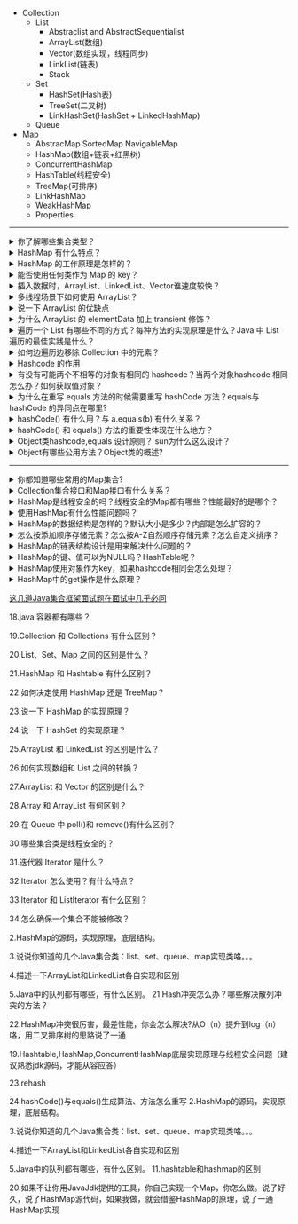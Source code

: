 * Collection
  * List
    * Abstraclist and AbstractSequentialist
    * ArrayList(数组)
    * Vector(数组实现，线程同步)
    * LinkList(链表)
    * Stack
  * Set
    * HashSet(Hash表)
    * TreeSet(二叉树)
    * LinkHashSet(HashSet + LinkedHashMap)
  * Queue  
* Map
  * AbstracMap SortedMap NavigableMap
  * HashMap(数组+链表+红黑树)
  * ConcurrentHashMap
  * HashTable(线程安全)
  * TreeMap(可排序)
  * LinkHashMap
  * WeakHashMap
  * Properties
  
---

<details>
<summary>你了解哪些集合类型？</summary>
 
* ArrayList
* LinkedList
* HashMap
* HashSet
之后，你可能会被问到这样一些问题，比如应该何时使用此种特定类型，它比其他的好在哪里，它是怎么存储数据的以及隐匿在背后的数据结构是什么。最好的方法是尽可能多地了解这些集合类型，因为这类问题几乎是无穷尽的

</details>

<details>
<summary>HashMap 有什么特点？</summary>
 
HashMap 基于Map接口实现，存储键值对时，可以接收 null 为键值。HashMap 是非同步的。

</details>
 
<details>
<summary> HashMap 的工作原理是怎样的？</summary>
 
HashMap 在 Map.Entry 静态内部类实现中存储键值对，使用哈希算法。在 put 和 get 方法中，使用 hashCode() 和 equals() 方法。

调用 put 方法时，使用键值对中的 Key hashCode() 和哈希算法找出存储键值对索引。键值对 Entry 存储在 LinkedList 中，如果存在 Entry，使用 equals() 方法来检查 Key 是否已经存在：如果存在，则覆盖 value；如果不存在，会创建一个新的 Entry 然后保存。
调用 get 方法时，HashMap 使用键值 Key hashCode() 来找到数组中的索引，然后使用 equals() 方法找出正确的 Entry，返回 Entry 中的 Value。
分析：HashMap 中容量、负荷系数和阀值是重要的参数。HashMap 默认的初始容量是16，负荷系数是0.75。阀值 = 负荷系数 x 容量。添加 Entry时，如果 Map 的大小 > 阀值，HashMap 会对 Map 的内容重新哈希，使用更大的容量（容量总是2的幂）。关于 JDK 中的 hash 算法实现以及由此引发的哈希碰撞现象（DDos攻击）都可能是面试的延伸问题。

更新：HashMap初始容量16，static final int DEFAULT_INITIAL_CAPACITY = 1 << 4; // aka 16

</details>

<details>
<summary>能否使用任何类作为 Map 的 key？</summary>

可以使用任何类作为 Map 的 key，然而在使用之前，需要考虑以下几点：

如果类重写了 equals() 方法，也应该重写 hashCode() 方法。
类的所有实例需要遵循与 equals() 和 hashCode() 相关的规则。
如果一个类没有使用 equals()，不应该在 hashCode() 中使用它。
用户自定义 Key 类最佳实践是使之为不可变的，这样 hashCode() 值可以被缓存起来，拥有更好的性能。不可变的类也可以确保 hashCode() 和 equals() 在未来不会改变，这样就会解决与可变相关的问题了。
分析：如果有一个类 MyKey，在 HashMap 中使用它：

```java

HashMap<MyKey, String> myHashMap = new HashMap<MyKey, String>();
 
//传递给 MyKey 的 name 参数被用于 equals() 和 hashCode() 中
MyKey key = new MyKey("Pankaj"); // 假设 hashCode=1234
myHashMap.put(key, "Value");
 
// 以下的代码会改变 key 的 hashCode() 和 equals() 值
key.setName("Amit"); // 假设新的 hashCode=7890
 
//下面会返回 null，因为 HashMap 会尝试查找存储同样索引的 key，而 key 已被改变了，匹配失败，返回 null
System.out.println(myHashMap.get(new MyKey("Pankaj")));

```
这就是为什么 String 通常会用作 HashMap 的 Key，因为 String 的设计是不可变的（immutable）。

</details>

<details>
<summary>插入数据时，ArrayList、LinkedList、Vector谁速度较快？</summary>

ArrayList、Vector 底层的实现都是使用数组方式存储数据。数组元素数大于实际存储的数据以便增加和插入元素，它们都允许直接按序号索引元素，但是插入元素要涉及数组元素移动等内存操作，所以索引数据快而插入数据慢。

* Vector 中的方法由于加了 synchronized 修饰，因此 Vector 是线程安全容器，但性能上较ArrayList差。
* LinkedList 使用双向链表实现存储，按序号索引数据需要进行前向或后向遍历，但插入数据时只需要记录当前项的前后项即可，所以 LinkedList 插入速度较快。

</details>

<details>
<summary>多线程场景下如何使用 ArrayList？</summary>

ArrayList 不是线程安全的，如果遇到多线程场景，可以通过 Collections 的 synchronizedList 方法将其转换成线程安全的容器后再使用。例如像下面这样：

```java

List<String> synchronizedList = Collections.synchronizedList(list);
synchronizedList.add("aaa");
synchronizedList.add("bbb");
for (int i = 0; i < synchronizedList.size(); i++)
{
    System.out.println(synchronizedList.get(i));
}

```

</details>

<details>
<summary>说一下 ArrayList 的优缺点</summary>
 
ArrayList的优点如下：
1. ArrayList 底层以数组实现，是一种随机访问模式。ArrayList 实现了 RandomAccess 接口，因此查找的时候非常快。
2. ArrayList 在顺序添加一个元素的时候非常方便。

ArrayList 的缺点如下：

1. 删除元素的时候，需要做一次元素复制操作。如果要复制的元素很多，那么就会比较耗费性能。
2. 插入元素的时候，也需要做一次元素复制操作，缺点同上。
ArrayList 比较适合顺序添加、随机访问的场景。

</details>

<details>
<summary>为什么 ArrayList 的 elementData 加上 transient 修饰？</summary>

ArrayList 中的数组定义如下：

```java

private transient Object[] elementData;

```
再看一下 ArrayList 的定义：

```java

public class ArrayList<E> extends AbstractList<E>
        implements List<E>, RandomAccess, Cloneable, java.io.Serializable
        
```

可以看到 ArrayList 实现了 Serializable 接口，这意味着 ArrayList 支持序列化。transient 的作用是说不希望 elementData 数组被序列化，重写了 writeObject 实现：

```java

private void writeObject(java.io.ObjectOutputStream s) throws java.io.IOException{
    // Write out element count, and any hidden stuff
    int expectedModCount = modCount;
    s.defaultWriteObject();
        // Write out array length
    s.writeInt(elementData.length);
        // Write out all elements in the proper order.
    for (int i=0; i<size; i++)
        s.writeObject(elementData[i]);
    if (modCount != expectedModCount) {
        throw new ConcurrentModificationException();
    }
    
```

每次序列化时，先调用 defaultWriteObject() 方法序列化 ArrayList 中的非 transient 元素，然后遍历 elementData，只序列化已存入的元素，这样既加快了序列化的速度，又减小了序列化之后的文件大小。

</details>

<details>
<summary>遍历一个 List 有哪些不同的方式？每种方法的实现原理是什么？Java 中 List 遍历的最佳实践是什么？</summary>

遍历方式有以下几种：

for 循环遍历，基于计数器。在集合外部维护一个计数器，然后依次读取每一个位置的元素，当读取到最后一个元素后停止。
迭代器遍历，Iterator。Iterator 是面向对象的一个设计模式，目的是屏蔽不同数据集合的特点，统一遍历集合的接口。Java 在 Collections 中支持了 Iterator 模式。
foreach 循环遍历。foreach 内部也是采用了 Iterator 的方式实现，使用时不需要显式声明 Iterator 或计数器。优点是代码简洁，不易出错；缺点是只能做简单的遍历，不能在遍历过程中操作数据集合，例如删除、替换。
最佳实践：Java Collections 框架中提供了一个 RandomAccess 接口，用来标记 List 实现是否支持 Random Access。

如果一个数据集合实现了该接口，就意味着它支持 Random Access，按位置读取元素的平均时间复杂度为 O(1)，如ArrayList。
如果没有实现该接口，表示不支持 Random Access，如LinkedList。
推荐的做法就是，支持 Random Access 的列表可用 for 循环遍历，否则建议用 Iterator 或 foreach 遍历。

</details>

<details>
<summary>如何边遍历边移除 Collection 中的元素？</summary>

边遍历边修改 Collection 的唯一正确方式是使用 Iterator.remove() 方法，如下：

```java

Iterator<Integer> it = list.iterator();
while(it.hasNext()){
    // do something
    it.remove();
}

```

一种最常见的错误代码如下：

```java

for(Integer i : list){
    list.remove(i)
}

```
运行以上错误代码会报 ConcurrentModificationException 异常。这是因为当使用 foreach(for(Integer i : list)) 语句时，会自动生成一个iterator 来遍历该 list，但同时该 list 正在被 Iterator.remove() 修改。Java 一般不允许一个线程在遍历 Collection 时另一个线程修改它

</details>


<details>
<summary>Hashcode 的作用 </summary>

对于包含容器类型的程序设计语言来说，基本上都会涉及到 hashCode。在Java中也一样，hashCode方法的主要作用是为了配合基于散列的集合一起正常运行，这样的散列集合包括HashSet、HashMap以及HashTable。
为什么这么说呢？考虑一种情况，当向集合中插入对象时，如何判别在集合中是否已经存在该对象了？（注意：集合中不允许重复的元素存在）
也许大多数人都会想到调用equals方法来逐个进行比较，这个方法确实可行。但是如果集合中已经存在一万条数据或者更多的数据，如果采用equals方法去逐一比较，效率必然是一个问题。此时hashCode方法的作用就体现出来了，当集合要添加新的对象时，先调用这个对象的hashCode方法，得到对应的hashcode值，实际上在HashMap的具体实现中会用一个table保存已经存进去的对象的hashcode值，如果table中没有该hashcode值，它就可以直接存进去，不用再进行任何比较了；如果存在该hashcode值， 就调用它的equals方法与新元素进行比较，相同的话就不存了，不相同就散列其它的地址，所以这里存在一个冲突解决的问题，这样一来实际调用equals方法的次数就大大降低了，说通俗一点：Java中的hashCode方法就是根据一定的规则将与对象相关的信息（比如对象的存储地址，对象的字段等）映射成一个数值，这个数值称作为散列值。

//java.util.HashMap的中put方法的具体实现：

```java

public V put(K key, V value) {
        if (key == null)
            return putForNullKey(value);
        int hash = hash(key.hashCode());
        int i = indexFor(hash, table.length);
        for (Entry<K,V> e = table[i]; e != null; e = e.next) {
            Object k;
            if (e.hash == hash && ((k = e.key) == key || key.equals(k))) {
                V oldValue = e.value;
                e.value = value;
                e.recordAccess(this);
                return oldValue;
            }
        }

        modCount++;
        addEntry(hash, key, value, i);
        return null;
}

```

put方法是用来向HashMap中添加新的元素，从put方法的具体实现可知，会先调用hashCode方法得到该元素的hashCode值，然后查看table中是否存在该hashCode值，如果存在则调用equals方法重新确定是否存在该元素，如果存在，则更新value值，否则将新的元素添加到HashMap中。从这里可以看出，hashCode方法的存在是为了减少equals方法的调用次数，从而提高程序效率。

</details>


<details>
 
<summary>有没有可能两个不相等的对象有相同的 hashcode？当两个对象hashcode 相同怎么办？如何获取值对象？</summary>

对于两个对象：

如果调用equals方法得到的结果为true，则两个对象的hashcode值必定相等；

如果equals方法得到的结果为false，则两个对象的hashcode值不一定不同；

如果两个对象的hashcode值不等，则equals方法得到的结果必定为false；

如果两个对象的hashcode值相等，则equals方法得到的结果未知。

总之一句话：**等价对象产生相同整数的哈希码，不同对象不一定要不同的哈希码**。后面两个命题其实就是这句话的逆否命题。

所以，针对上面问题提到的，两个不相等的对象其实就是问的equals为false，那么hashcode不一定是不同，也就是有可能会相同了。为什呢会这样呢？hashCode是所有java对象的固有方法，如果不重载的话，返回的实际上是该对象在jvm的堆上的内存地址，而不同对象的内存地址肯定不同，所以这个hashCode也就肯定不同了。如果重载了的话，由于采用的算法的问题，有可能导致两个不同对象的hashCode相同。
后面的问题其实会比较多的出现在Map的面试考察中，
当我们调用Map的get()方法，HashMap会使用键对象的hashcode找到bucket位置，然后获取值对象。面试官提醒他如果有两个值对象储存在同一个bucket，他给出答案：将会遍历链表直到找到值对象。面试官会问因为你并没有值对象去比较，你是如何确定确定找到值对象的？除非面试者直HashMap在链表中存储的是键值对，否则他们不可能回答出这一题。其中一些记得这个重要知识点的面试者会说，找到bucket位置之后，会调用keys.equals()方法去找到链表中正确的节点，最终找到要找的值对象。完美的答案！

</details>

<details>
<summary>为什么在重写 equals 方法的时候需要重写 hashCode 方法？equals与hashCode 的异同点在哪里?</summary>

这里头牵扯到另外隐含的问题，一并拿出来解决：

1、首先我们为什么需要重写hashCode()方法和equals()方法

2、为什么在重写 equals 方法的时候需要重写 hashCode 方法？

3、如何重写这两个方法?

回答第一个问题：
Java中的超类Object类中定义的equals()方法是用来比较两个引用所指向的对象的内存地址是否一致，Object类中equals()方法的源码

```java

public boolean equals(Object obj) {
       return (this == obj);
}

```

Object类中的hashCode()方法，用native关键字修饰，说明这个方法是个原生函数，也就说这个方法的实现不是用java语言实现的，是使用c/c++实现的，并且被编译成了DLL，由java去调用，jdk源码中不包含。对于不同的平台它们是不同的，java在不同的操作系统中调用不同的native方法实现对操作系统的访问，因为java语言不能直接访问操作系统底层，因为它没有指针。

Java的API文档对hashCode()方法做了详细的说明，这也是我们重写hashCode()方法时的原则【Object类】

public native int hashCode();

我们在定义类时，我们经常会希望两个不同对象的某些属性值相同时就认为他们相同，所以我们要重写equals()方法，但同时也要改写hashCode()方法，所以java中的很多类都重写了这两个方法,例如String类，包装类。

第二个问题：为什么在重写 equals 方法的时候需要重写 hashCode 方法？

Java 对于hashCode方法的规约：

在java应用程序运行时，无论何时多次调用同一个对象时的hsahCode()方法，这个对象的hashCode()方法的返回值必须是同一个int值

如果两个对象equals()返回值为true,则他们的hashCode()也必须返回相同的int值

如果两个对象根据equals()比较是不等的，则hashCode()方法不一定得返回不同的整数。

根据规约，为了保证同一个对象，equals相同的情况下hashcode值必定相同，如果重写了equals而未重写hashcode方法，可能就会出现两个对象equals相同的（因为equal都是根据对象的特征进行重写的），但hashcode确实不相同的。如果不这样做程序也可以执行，只不过会隐藏bug。比如重写了equals方法，属性相同就认为相同，但不重写hashcode，那么我们再new一个新的对象，当原对象equals（新对象）等于true时，两者的hashcode却是不一样的，由此将产生了理解的不一致，如在存储散列集合时（如Set类），将会存储了两个值一样的对象，导致混淆，因此就也需要重写hashcode()。【一句话，容易在要求散列存储的时候，把相同对象给放到一个集合】

有这个要求的症结在于，要考虑到类似HashMap、HashTable、HashSet的这种散列的数据类型的运用。

</details>

<details>
<summary>hashCode() 有什么用？与 a.equals(b) 有什么关系？</summary>
 
如果调用equals方法得到的结果为true，则两个对象的hashcode值必定相等；

如果equals方法得到的结果为false，则两个对象的hashcode值不一定不同；

如果两个对象的hashcode值不等，则equals方法得到的结果必定为false；

如果两个对象的hashcode值相等，则equals方法得到的结果未知。

总之一句话：等价对象产生相同整数的哈希码，不同对象不一定要不同的哈希码。后面两个命题其实就是这句话的逆否命题。

</details>

<details>
<summary>hashCode() 和 equals() 方法的重要性体现在什么地方？</summary>

散列存储集合如HashMap的很多函数要基于equal()函数和hashCode()函数。hashCode()用来定位要存放的位置，equal()用来判断是否相等。

那么，相等的概念是什么？

Object版本的equal只是简单地判断是不是同一个实例。但是有的时候，我们想要的的是逻辑上的相等。比如有一个学生类student，有一个属性studentID，只要

studentID相等，不是同一个实例我们也认为是同一学生。当我们认为判定equals的相等应该是逻辑上的相等而不是只是判断是不是内存中的同一个东西的时候，就需要

重写equal()。而涉及到HashMap的时候，重写了equals()，就需要重写hashCode()

</details>

<details>
<summary>Object类hashcode,equals 设计原则？ sun为什么这么设计？ </summary>

在程序执行期间，只要equals方法的比较操作用到的信息没有被修改，那么对这同一个对象调用多次，hashCode方法必须始终如一地返回同一个整数。

如果两个对象根据equals方法比较是相等的，那么调用两个对象的hashCode方法必须返回相同的整数结果。

如果两个对象根据equals方法比较是不等的，则hashCode方法不一定得返回不同的整数。

以上是摘自Effective Java的原话，下面进行具体解读：

1.同一个对象（没有发生过修改）无论何时调用hashCode()得到的返回值必须一样。

如果一个key对象在put的时候调用hashCode()决定了存放的位置，而在get的时候调用hashCode()得到了不一样的返回值，这个值映射到了一个和原来不一样的地方，那么肯定就找不到原来那个键值对了。

2.hashCode()的返回值相等的对象不一定相等，通过hashCode()和equals()必须能唯一确定一个对象

不相等的对象的hashCode()的结果可以相等。hashCode()在注意关注碰撞问题的时候，也要关注生成速度问题，完美hash不现实。

3.一旦重写了equals()函数（重写equals的时候还要注意要满足自反性、对称性、传递性、一致性），就必须重写hashCode()函数。而且hashCode()的生成哈希值的依据应该是equals()中用来比较是否相等的字段 。如果两个由equals()规定相等的对象生成的hashCode不等，对于hashMap来说，他们很可能分别映射到不同位置，没有调用equals()比较是否相等的机会，两个实际上相等的对象可能被插入不同位置，出现错误。其他一些基于哈希方法的集合类可能也会有这个问题。

</details>

<details>
<summary>Object有哪些公用方法？Object类的概述? </summary>
 
Object是所有类的父类，任何类都默认继承Object。

clone：保护方法，实现对象的浅复制，只有实现了Cloneable接口才可以调用该方法，否则抛出CloneNotSupportedException异常

equals：在Object中与==是一样的，子类一般需要重写该方法

hashCode：该方法用于哈希查找，重写了equals方法一般都要重写hashCode方法。这个方法在一些具有哈希功能的Collection中用到

getClass：final方法，获得运行时类型

wait：使当前线程等待该对象的锁，当前线程必须是该对象的拥有者，也就是具有该对象的锁。wait()方法一直等待，直到获得锁或者被中断。wait(long timeout)设定一个超时间隔，如果在规定时间内没有获得锁就返回。 调用该方法后当前线程进入睡眠状态，直到以下事件发生：

其他线程调用了该对象的notify方法

其他线程调用了该对象的notifyAll方法

其他线程调用了interrupt中断该线程

时间间隔到了，此时该线程就可以被调度了，如果是被中断的话就抛出一个InterruptedException异常

notify：唤醒在该对象上等待的某个线程

notifyAll：唤醒在该对象上等待的所有线程

toString：转换成字符串，一般子类都有重写，否则打印句柄

</details>


---

<details>
<summary>你都知道哪些常用的Map集合? </summary>


</details>

<details>
<summary>Collection集合接口和Map接口有什么关系？</summary>


</details>

<details>
<summary>HashMap是线程安全的吗？线程安全的Map都有哪些？性能最好的是哪个？</summary>


</details>

<details>
<summary>使用HashMap有什么性能问题吗？</summary>


</details>

<details>
<summary>HashMap的数据结构是怎样的？默认大小是多少？内部是怎么扩容的？</summary>


</details>

<details>
<summary>怎么按添加顺序存储元素？怎么按A-Z自然顺序存储元素？怎么自定义排序？</summary>


</details>


<details>
<summary>HashMap的链表结构设计是用来解决什么问题的？</summary>


</details>

<details>
<summary>HashMap的键、值可以为NULL吗？HashTable呢？</summary>


</details>

<details>
<summary>HashMap使用对象作为key，如果hashcode相同会怎么处理？</summary>


</details>

<details>
<summary>HashMap中的get操作是什么原理？</summary>


</details>

[这几道Java集合框架面试题在面试中几乎必问](https://zhuanlan.zhihu.com/p/42806127)

18.java 容器都有哪些？

19.Collection 和 Collections 有什么区别？

20.List、Set、Map 之间的区别是什么？

21.HashMap 和 Hashtable 有什么区别？

22.如何决定使用 HashMap 还是 TreeMap？

23.说一下 HashMap 的实现原理？

24.说一下 HashSet 的实现原理？

25.ArrayList 和 LinkedList 的区别是什么？

26.如何实现数组和 List 之间的转换？

27.ArrayList 和 Vector 的区别是什么？

28.Array 和 ArrayList 有何区别？

29.在 Queue 中 poll()和 remove()有什么区别？

30.哪些集合类是线程安全的？

31.迭代器 Iterator 是什么？

32.Iterator 怎么使用？有什么特点？

33.Iterator 和 ListIterator 有什么区别？

34.怎么确保一个集合不能被修改？

2.HashMap的源码，实现原理，底层结构。

3.说说你知道的几个Java集合类：list、set、queue、map实现类咯。。。

4.描述一下ArrayList和LinkedList各自实现和区别

5.Java中的队列都有哪些，有什么区别。
21.Hash冲突怎么办？哪些解决散列冲突的方法？

22.HashMap冲突很厉害，最差性能，你会怎么解决?从O（n）提升到log（n）咯，用二叉排序树的思路说了一通

19.Hashtable,HashMap,ConcurrentHashMap底层实现原理与线程安全问题（建议熟悉jdk源码，才能从容应答）

23.rehash

24.hashCode()与equals()生成算法、方法怎么重写
2.HashMap的源码，实现原理，底层结构。

3.说说你知道的几个Java集合类：list、set、queue、map实现类咯。。。

4.描述一下ArrayList和LinkedList各自实现和区别

5.Java中的队列都有哪些，有什么区别。
11.hashtable和hashmap的区别

20.如果不让你用JavaJdk提供的工具，你自己实现一个Map，你怎么做。说了好久，说了HashMap源代码，如果我做，就会借鉴HashMap的原理，说了一通HashMap实现
